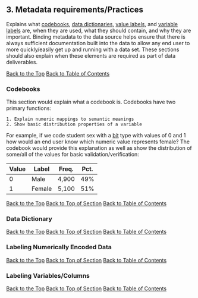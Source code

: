 ## <a name="metadata"></a> 3. Metadata requirements/Practices
Explains what [codebooks](#codebook), [data dictionaries](#dataDictionary), [value labels](#valueLabels), and [variable labels](#variableLabels) are, when they are used, what they should contain, and why they are important.  Binding metadata to the data source helps ensure that there is always sufficient documentation built into the data to allow any end user to more quickly/easily get up and running with a data set.  These sections should also explain when these elements are required as part of data deliverables.

[Back to the Top](#top)  [Back to Table of Contents](#dataStandardsTOC)

### <a name="codebook"></a> Codebooks
This section would explain what a codebook is.  Codebooks have two primary functions:

	1. Explain numeric mappings to semantic meanings 
	2. Show basic distribution properties of a variable

For example, if we code student sex with a [bit](#dataTypes) type with values of 0 and 1 how would an end user know which numeric value represents female?  The codebook would provide this explanation as well as show the distribution of some/all of the values for basic validation/verification:

Value | Label  | Freq. | Pct.
----- | ------ | ----- | -----
0     | Male   | 4,900 | 49%
1     | Female | 5,100 | 51%

[Back to the Top](#top) [Back to Top of Section](#metadata) [Back to Table of Contents](#dataStandardsTOC)

### <a name="dataDictionary"></a> Data Dictionary

[Back to the Top](#top) [Back to Top of Section](#metadata) [Back to Table of Contents](#dataStandardsTOC)

### <a name="valueLabels"></a> Labeling Numerically Encoded Data

[Back to the Top](#top) [Back to Top of Section](#metadata) [Back to Table of Contents](#dataStandardsTOC)

### <a name="variableLabels"></a> Labeling Variables/Columns

[Back to the Top](#top) [Back to Top of Section](#metadata) [Back to Table of Contents](#dataStandardsTOC)




